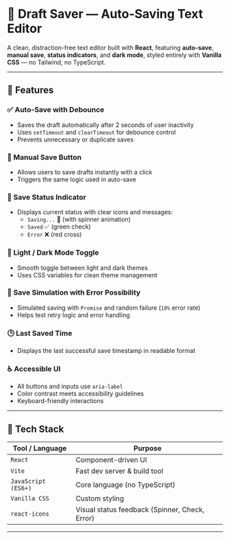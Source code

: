 # 📝 Draft Saver — Auto-Saving Text Editor

A clean, distraction-free text editor built with **React**, featuring **auto-save**, **manual save**, **status indicators**, and **dark mode**, styled entirely with **Vanilla CSS** — no Tailwind, no TypeScript.

---

## 🚀 Features

### ✅ Auto-Save with Debounce
- Saves the draft automatically after 2 seconds of user inactivity
- Uses `setTimeout` and `clearTimeout` for debounce control
- Prevents unnecessary or duplicate saves

### 💾 Manual Save Button
- Allows users to save drafts instantly with a click
- Triggers the same logic used in auto-save

### 🔄 Save Status Indicator
- Displays current status with clear icons and messages:
  - `Saving...` 🔄 (with spinner animation)
  - `Saved` ✅ (green check)
  - `Error` ❌ (red cross)

### 🌙 Light / Dark Mode Toggle
- Smooth toggle between light and dark themes
- Uses CSS variables for clean theme management

### 🧪 Save Simulation with Error Possibility
- Simulated saving with `Promise` and random failure (`10%` error rate)
- Helps test retry logic and error handling

### 🕒 Last Saved Time
- Displays the last successful save timestamp in readable format

### ♿ Accessible UI
- All buttons and inputs use `aria-label`
- Color contrast meets accessibility guidelines
- Keyboard-friendly interactions

---

## 🧱 Tech Stack

| Tool / Language     | Purpose                         |
|---------------------|----------------------------------|
| `React`             | Component-driven UI              |
| `Vite`              | Fast dev server & build tool     |
| `JavaScript (ES6+)` | Core language (no TypeScript)    |
| `Vanilla CSS`       | Custom styling                   |
| `react-icons`       | Visual status feedback (Spinner, Check, Error) |

---
